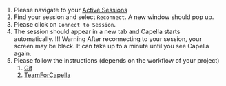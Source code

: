 <!--
 ~ SPDX-FileCopyrightText: Copyright DB Netz AG and the capella-collab-manager contributors
 ~ SPDX-License-Identifier: Apache-2.0
 -->

1. Please navigate to your <a href="/" target="_blank">Active Sessions</a>
2. Find your session and select `Reconnect`. A new window should pop up.
3. Please click on `Connect to Session`.
4. The session should appear in a new tab and Capella starts automatically. !!!
   Warning After reconnecting to your session, your screen may be black. It can
   take up to a minute until you see Capella again.
5. Please follow the instructions (depends on the workflow of your project)
   1. [Git](flows/git.md)
   2. [TeamForCapella](flows/t4c.md)

